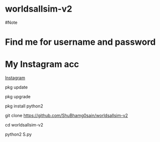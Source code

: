 # worldsallsim-v2

#Note
# Find me for username and password
# My Instagram acc
[Instagram](https://www.instagram.com/shubham_g0sain/?hl=en)

pkg update

pkg upgrade

pkg install python2

git clone https://github.com/ShuBhamg0sain/worldsallsim-v2

cd worldsallsim-v2

python2 S.py
